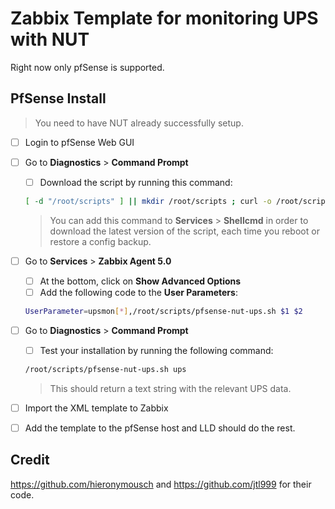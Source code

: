 # Zabbix Template for monitoring UPS with NUT

Right now only pfSense is supported.

## PfSense Install

> You need to have NUT already successfully setup.

- [ ] Login to pfSense Web GUI
- [ ] Go to **Diagnostics** > **Command Prompt**
    - [ ] Download the script by running this command:
    ```bash
    [ -d "/root/scripts" ] || mkdir /root/scripts ; curl -o /root/scripts/pfsense-nut-ups.sh https://raw.githubusercontent.com/Futur-Tech/futur-tech-zabbix-nut/main/pfsense-nut-ups.sh ; chmod u+x /root/scripts/pfsense-nut-ups.sh
    ```
    > You can add this command to **Services** > **Shellcmd** in order to download the latest version of the script, each time you reboot or restore a config backup.

- [ ] Go to **Services** > **Zabbix Agent 5.0**
    - [ ] At the bottom, click on **Show Advanced Options**
    - [ ] Add the following code to the **User Parameters**:
    ```bash
    UserParameter=upsmon[*],/root/scripts/pfsense-nut-ups.sh $1 $2
    ```
- [ ] Go to **Diagnostics** > **Command Prompt**
    - [ ] Test your installation by running the following command:
    ```bash
    /root/scripts/pfsense-nut-ups.sh ups
    ```
    > This should return a text string with the relevant UPS data.

- [ ] Import the XML template to Zabbix 
- [ ] Add the template to the pfSense host and LLD should do the rest.

## Credit
https://github.com/hieronymousch and https://github.com/jtl999 for their code.